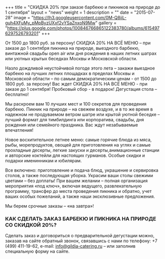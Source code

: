 +++
title = "СКИДКА 20% при заказе барбекю и пикников на природе до 1 сентября"
layout = "news"
weight = 1
description = ""
date = "2015-07-28"
image = "https://lh3.googleusercontent.com/0M-Q8iiL-guh4XFuMy_pMpByzUXxf2vYSaZnxoN9Mw"
gallery = "https://plus.google.com/photos/100846766865122383780/albums/6154976297526793201"
+++

От 1500 до 1800 руб. за персону! СКИДКА 20% НА ВСЁ МЕНЮ – при заказе до 1 сентября пикника на природе, выездного барбекю, винтажной свадьбы open air или дня рождения в наших летних шатрах или уютных крытых беседках Москвы и Московской области.  

<!--more-->

Назло дождливой неустойчивой погоде этого лета – закажи выездное барбекю на лучших летних площадках в пределах Москвы и Московской области – по самым демократическим ценам - от 1500 до 1800 руб. за персону! Вас ждет СКИДКА 20% НА ВСЁ МЕНЮ - при заказе до 1 сентября! Пробковый сбор - в подарок! Дегустация стола – бесплатно!

Мы раскроем вам 10 лучших мест и 100 секретов для проведения барбекю. Пикник на природе – на свежем воздухе, и в то же время в надежном не продуваемом ветром шатре или крытой уютной беседке  – лучший формат для тимбилдинга или корпоратива, свадьбы, дня рождения или семейного праздника. Вас ждут незабываемые впечатления!

Новое восхитительное летнее меню: самые горячие блюда из мяса, рыбы, морепродуктов, овощей для приготовления на углях и самые прохладные десерты, легкие закуски и десерты,анимационные станции и авторские коктейли для настоящих гурманов. Особые скидки и подарки именинникам и юбилярам.

Все включено: приготовление и подача блюд, украшение и сервировка столов, а также последующая уборка. Украсим ваши  столы свежими цветами – без доплаты!
При вашем желании – полная организация мероприятия «под ключ», включая ведущего, развлекательную программу, трансфер до места проведения пикника и обратно, учет ваших особых пожеланий, а также наши эксклюзивные предложения.

Мы берем срочные заказы – «на завтра»!

### КАК СДЕЛАТЬ ЗАКАЗ БАРБЕКЮ И ПИКНИКА НА ПРИРОДЕ СО СКИДКОЙ 20%?

Сделать заказ и договориться о предварительной дегустации можно, заказав на сайте обратный звонок, связавшись с нами по телефону: +7 (499) 411-19-62, e-mail: info@gildia-catering.ru – или заполнив специальную форму на сайте.
